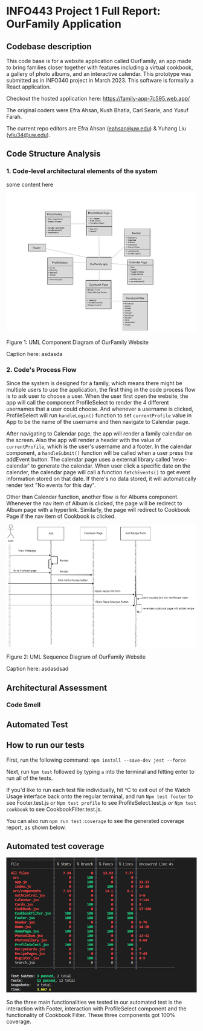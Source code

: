 # INFO443 Project 1 Full Report: OurFamily Application

## Codebase description

This code base is for a website application called OurFamily, an app made to bring
families closer together with features including a virtual cookbook, a gallery of photo albums,
and an interactive calendar. This prototype was submitted as in INFO340 project in March 2023.
This software is formally a React application.

Checkout the hosted application here: https://family-app-7c595.web.app/

The original coders were Efra Ahsan, Kush Bhatia, Carl Searle, and Yusuf Farah.

The current repo editors are Efra Ahsan (eahsan@uw.edu) & Yuhang Liu (yliu34@uw.edu).

## Code Structure Analysis

### 1. Code-level architectural elements of the system

some content here

<img src="images/draft-UML-component-diagram.png" alt="draft-UML-diagram">

Figure 1: UML Component Diagram of OurFamily Website

Caption here: asdasda

### 2. Code's Process Flow

Since the system is designed for a family, which means there might be multiple users to use the application, the first thing in the code process flow is to ask user to choose a user. When the user first open the website, the app will call the component ProfileSelect to render the 4 different usernames that a user could choose. And whenever a username is clicked, ProfileSelect will run `handleLogin()` function to set `currentProfile` value in App to be the name of the username and then navigate to Calendar page. 

After navigating to Calendar page, the app will render a family calendar on the screen. Also the app will render a header with the value of `currentProfile`, which is the user's username and a footer. In the calendar component, a `handleSubmit()` function will be called when a user press the addEvent button. The calendar page uses a external library called 'revo-calendar' to generate the calendar. When user click a specific date on the calender, the calendar page will call a function `fetchEvents()` to get event information stored on that date. If there's no data stored, it will automatically render text "No events for this day".

Other than Calendar function, another flow is for Albums component. Whenever the nav item of Album is clicked, the page will be redirect to Album page with a hyperlink. Similarly, the page will redirect to Cookbook Page if the nav item of Cookbook is clicked.

<img src="images/draft-UML-sequence-diagram.png" alt="draft UML sequence diagram">

Figure 2: UML Sequence Diagram of OurFamily Website

Caption here: asdasdsad


## Architectural Assessment

### Code Smell

## Automated Test


## How to run our tests

First, run the following command:
`npm install --save-dev jest --force`

Next, run `Npm test` followed by typing `a` into the terminal and hitting enter to run all of the tests.

If you'd like to run each test file individually, hit ^C to exit out of the Watch Usage interface back onto the regular terminal, and
run `Npm test footer` to see Footer.test.js *or* `Npm test profile` to see ProfileSelect.test.js *or* `Npm test cookbook` to see CookbookFilter.test.js.

You can also run `npm run test:coverage` to see the generated coverage report, as shown below.


## Automated test coverage

<img src="images/test-coverage.png" alt="automated test coverage">

So the three main functionalities we tested in our automated test is the interaction with Footer, interaction with ProfileSelect component and the functionality of Cookbook Filter. These three components got 100% coverage.
